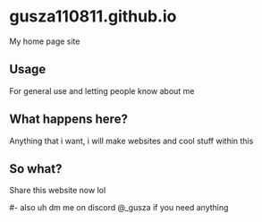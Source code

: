 # gusza110811.github.io
My home page site

## Usage
For general use and letting people know about me

## What happens here?
Anything that i want, i will make websites and cool stuff within this

## So what?
Share this website now lol



#- also uh dm me on discord @_gusza if you need anything
